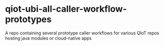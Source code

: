 # qiot-ubi-all-caller-workflow-prototypes
A repo containing several prototype caller workflows for various QIoT repos hosting java modules or cloud-native apps
